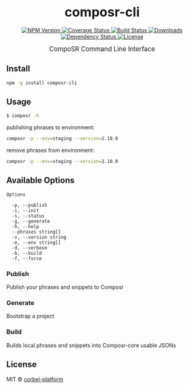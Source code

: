 <big><h1 align="center">composr-cli</h1></big>

<p align="center">
  <a href="https://npmjs.org/package/composr-cli">
    <img src="https://img.shields.io/npm/v/composr-cli.svg?style=flat-square"
         alt="NPM Version">
  </a>

  <a href="https://coveralls.io/r/corbel-platform/composr-cli">
    <img src="https://img.shields.io/coveralls/corbel-platform/composr-cli.svg?style=flat-square"
         alt="Coverage Status">
  </a>

  <a href="https://travis-ci.org/corbel-platform/composr-cli">
    <img src="https://img.shields.io/travis/corbel-platform/composr-cli.svg?style=flat-square"
         alt="Build Status">
  </a>

  <a href="https://npmjs.org/package/composr-cli">
    <img src="http://img.shields.io/npm/dm/composr-cli.svg?style=flat-square"
         alt="Downloads">
  </a>

  <a href="https://david-dm.org/corbel-platform/composr-cli.svg">
    <img src="https://david-dm.org/corbel-platform/composr-cli.svg?style=flat-square"
         alt="Dependency Status">
  </a>

  <a href="https://github.com/corbel-platform/composr-cli/blob/master/LICENSE">
    <img src="https://img.shields.io/npm/l/composr-cli.svg?style=flat-square"
         alt="License">
  </a>
</p>

<p align="center"><big>
CompoSR Command Line Interface
</big></p>


## Install

```sh
npm -g install composr-cli
```

## Usage

```sh
$ composr -h
```

publishing phrases to environment:

```sh
composr -p --env=staging --version=2.10.0
```

remove phrases from environment:

```sh
composr -p --env=staging --version=2.10.0
```

## Available Options
 
```
Options

  -p, --publish           
  -i, --init              
  -s, --status            
  -g, --generate          
  -h, --help              
  --phrases string[]      
  -v, --version string    
  -e, --env string[]      
  -d, --verbose           
  -b, --build             
  -f, --force  
```

### Publish

Publish your phrases and snippets to Composr

### Generate

Bootstrap a project

### Build

Builds local phrases and snippets into Composr-core usable JSONs

## License

MIT © [corbel-platform](http://github.com/corbel-platform)

[npm-url]: https://npmjs.org/package/composr-cli
[npm-image]: https://img.shields.io/npm/v/composr-cli.svg?style=flat-square

[travis-url]: https://travis-ci.org/corbel-platform/composr-cli
[travis-image]: https://img.shields.io/travis/corbel-platform/composr-cli.svg?style=flat-square

[coveralls-url]: https://coveralls.io/r/corbel-platform/composr-cli
[coveralls-image]: https://img.shields.io/coveralls/corbel-platform/composr-cli.svg?style=flat-square

[depstat-url]: https://david-dm.org/corbel-platform/composr-cli
[depstat-image]: https://david-dm.org/corbel-platform/composr-cli.svg?style=flat-square

[download-badge]: http://img.shields.io/npm/dm/composr-cli.svg?style=flat-square
